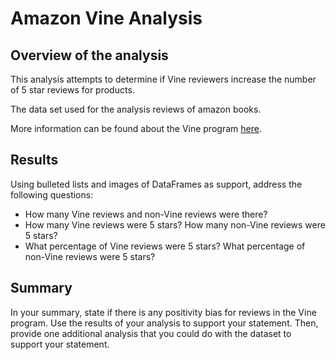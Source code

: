 # Amazon Vine Analysis

## Overview of the analysis

This analysis attempts to determine if Vine reviewers increase the number of 5 star reviews for products.

The data set used for the analysis reviews of amazon books.

More information can be found about the Vine program [here](https://www.amazon.com/vine/about).

## Results

Using bulleted lists and images of DataFrames as support, address the following questions:

* How many Vine reviews and non-Vine reviews were there?
* How many Vine reviews were 5 stars? How many non-Vine reviews were 5 stars?
* What percentage of Vine reviews were 5 stars? What percentage of non-Vine reviews were 5 stars?

## Summary

In your summary, state if there is any positivity bias for reviews in the Vine program. Use the results of your analysis to support your statement. Then, provide one additional analysis that you could do with the dataset to support your statement.